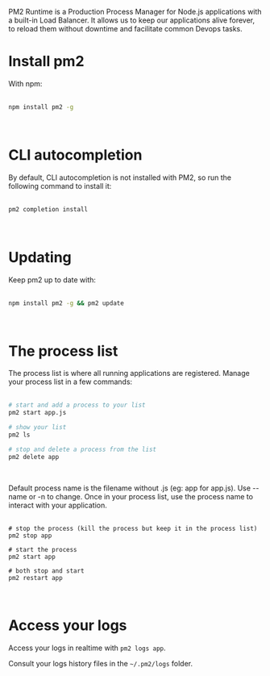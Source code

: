 <!-- TITLE: Install PM2 Runtime -->
<!-- SUBTITLE: Production Process Manager for Node.js applications -->

PM2 Runtime is a Production Process Manager for Node.js applications with a built-in Load Balancer. It allows us to keep our applications alive forever, to reload them without downtime and facilitate common Devops tasks.

# Install pm2
With npm:<br><br>

```bash
npm install pm2 -g
```
<br>

# CLI autocompletion
By default, CLI autocompletion is not installed with PM2, so run the following command to install it:<br><br>

```bash
pm2 completion install
```
<br>

# Updating
Keep pm2 up to date with:<br><br>

```bash
npm install pm2 -g && pm2 update
```
<br>

# The process list
The process list is where all running applications are registered. Manage your process list in a few commands:<br><br>

```bash
# start and add a process to your list
pm2 start app.js

# show your list
pm2 ls

# stop and delete a process from the list
pm2 delete app
```
<br>

Default process name is the filename without .js (eg: app for app.js). Use --name or -n to change. Once in your process list, use the process name to interact with your application.<br><br>


```batchfile
# stop the process (kill the process but keep it in the process list)
pm2 stop app

# start the process
pm2 start app

# both stop and start
pm2 restart app
```
<br>

# Access your logs
Access your logs in realtime with `pm2 logs app`.

Consult your logs history files in the `~/.pm2/logs` folder.